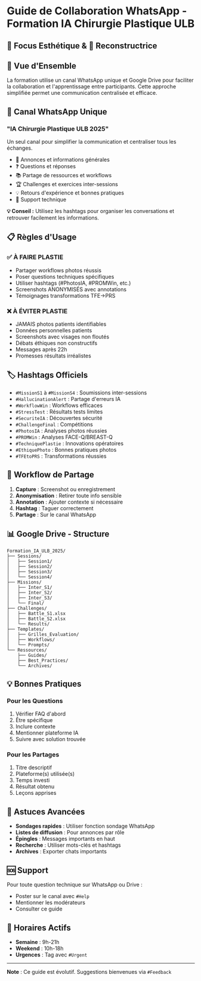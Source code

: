 # Guide de Collaboration WhatsApp - Formation IA Chirurgie Plastique ULB
## 🎨 Focus Esthétique & 🏥 Reconstructrice

## 📱 Vue d'Ensemble

La formation utilise un canal WhatsApp unique et Google Drive pour faciliter la collaboration et l'apprentissage entre participants. Cette approche simplifiée permet une communication centralisée et efficace.

## 🔧 Canal WhatsApp Unique

### **"IA Chirurgie Plastique ULB 2025"**

Un seul canal pour simplifier la communication et centraliser tous les échanges.

- 📢 Annonces et informations générales
- ❓ Questions et réponses
- 📚 Partage de ressources et workflows
- 🏆 Challenges et exercices inter-sessions
- 💡 Retours d'expérience et bonnes pratiques
- 🔧 Support technique

**💡 Conseil :** Utilisez les hashtags pour organiser les conversations et retrouver facilement les informations.

## 📋 Règles d'Usage

### ✅ À FAIRE PLASTIE
- Partager workflows photos réussis
- Poser questions techniques spécifiques
- Utiliser hashtags (#PhotosIA, #PROMWin, etc.)
- Screenshots ANONYMISÉS avec annotations
- Témoignages transformations TFE→PRS

### ❌ À ÉVITER PLASTIE
- JAMAIS photos patients identifiables
- Données personnelles patients
- Screenshots avec visages non floutés
- Débats éthiques non constructifs
- Messages après 22h
- Promesses résultats irréalistes

## 🏷️ Hashtags Officiels

- `#MissionS1` à `#MissionS4` : Soumissions inter-sessions
- `#HallucinationAlert` : Partage d'erreurs IA
- `#WorkflowWin` : Workflows efficaces
- `#StressTest` : Résultats tests limites
- `#SecuriteIA` : Découvertes sécurité
- `#ChallengeFinal` : Compétitions
- `#PhotosIA` : Analyses photos réussies
- `#PROMWin` : Analyses FACE-Q/BREAST-Q
- `#TechniquePlastie` : Innovations opératoires
- `#EthiquePhoto` : Bonnes pratiques photos
- `#TFEtoPRS` : Transformations réussies

## 🔄 Workflow de Partage

1. **Capture** : Screenshot ou enregistrement
2. **Anonymisation** : Retirer toute info sensible
3. **Annotation** : Ajouter contexte si nécessaire
4. **Hashtag** : Taguer correctement
5. **Partage** : Sur le canal WhatsApp

## 📊 Google Drive - Structure

```
Formation_IA_ULB_2025/
├── Sessions/
│   ├── Session1/
│   ├── Session2/
│   ├── Session3/
│   └── Session4/
├── Missions/
│   ├── Inter_S1/
│   ├── Inter_S2/
│   ├── Inter_S3/
│   └── Final/
├── Challenges/
│   ├── Battle_S1.xlsx
│   ├── Battle_S2.xlsx
│   └── Results/
├── Templates/
│   ├── Grilles_Evaluation/
│   ├── Workflows/
│   └── Prompts/
└── Ressources/
    ├── Guides/
    ├── Best_Practices/
    └── Archives/
```

## 💡 Bonnes Pratiques

### Pour les Questions
1. Vérifier FAQ d'abord
2. Être spécifique
3. Inclure contexte
4. Mentionner plateforme IA
5. Suivre avec solution trouvée

### Pour les Partages
1. Titre descriptif
2. Plateforme(s) utilisée(s)
3. Temps investi
4. Résultat obtenu
5. Leçons apprises

## 🚀 Astuces Avancées

- **Sondages rapides** : Utiliser fonction sondage WhatsApp
- **Listes de diffusion** : Pour annonces par rôle
- **Épingles** : Messages importants en haut
- **Recherche** : Utiliser mots-clés et hashtags
- **Archives** : Exporter chats importants

## 🆘 Support

Pour toute question technique sur WhatsApp ou Drive :
- Poster sur le canal avec `#Help`
- Mentionner les modérateurs
- Consulter ce guide

## 📅 Horaires Actifs

- **Semaine** : 9h-21h
- **Weekend** : 10h-18h
- **Urgences** : Tag avec `#Urgent`

---

**Note** : Ce guide est évolutif. Suggestions bienvenues via `#Feedback`